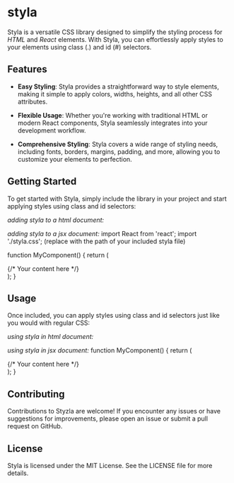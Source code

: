 # styla

Styla is a versatile CSS library designed to simplify the styling process for *HTML* and *React* elements. 
With Styla, you can effortlessly apply styles to your elements using class (.) and id (#) selectors.


## Features

- **Easy Styling**: Styla provides a straightforward way to style elements, making it simple to apply colors, widths, heights, and all other CSS attributes.
  
- **Flexible Usage**: Whether you're working with traditional HTML or modern React components, Styla seamlessly integrates into your development workflow.

- **Comprehensive Styling**: Styla covers a wide range of styling needs, including fonts, borders, margins, padding, and more, allowing you to customize your elements to perfection.


## Getting Started

To get started with Styla, simply include the library in your project and start applying styles using class and id selectors:

*adding styla to a html document:*
<link rel="stylesheet" href="styla.css">

*adding styla to a jsx document:*
import React from 'react';
import './styla.css'; (replace with the path of your included styla file)

function MyComponent() {
  return (
    <div className="my-element">
      {/* Your content here */}
    </div>
  );
}



## Usage

Once included, you can apply styles using class and id selectors just like you would with regular CSS:

*using styla in html document:*
<div class="styla-class" id="styla-id">
  <!-- Your content here -->
</div>

*using styla in jsx document:*
function MyComponent() {
  return (
    <div class="styla-class" id="styla-id">
      {/* Your content here */}
    </div>
  );
}



## Contributing

Contributions to Styzla are welcome! If you encounter any issues or have suggestions for improvements, please open an issue or submit a pull request on GitHub.



## License

Styla is licensed under the MIT License. See the LICENSE file for more details.

